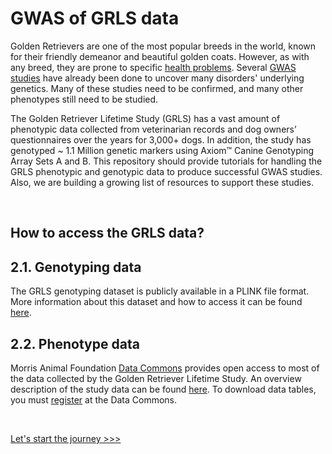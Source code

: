 # GWAS of GRLS data

Golden Retrievers are one of the most popular breeds in the world, known for their friendly demeanor and beautiful golden coats. However, as with any breed, they are prone to specific [health problems](https://morrisanimalfoundation.github.io/grGWAS/ext_docs/health_concerns/). Several [GWAS studies](https://morrisanimalfoundation.github.io/grGWAS/ext_docs/gwas_studies/) have already been done to uncover many disorders' underlying genetics. Many of these studies need to be confirmed, and many other phenotypes still need to be studied.  

The Golden Retriever Lifetime Study (GRLS) has a vast amount of phenotypic data collected from veterinarian records and dog owners’ questionnaires over the years for 3,000+ dogs. In addition, the study has genotyped ~ 1.1 Million genetic markers using Axiom™ Canine Genotyping Array Sets A and B. This repository should provide tutorials for handling the GRLS phenotypic and genotypic data to produce successful GWAS studies. Also, we are building a growing list of resources to support these studies.

<br>

## How to access the GRLS data?

## 2.1. Genotyping data
The GRLS genotyping dataset is publicly available in a PLINK file format. More information about this dataset and how to access it can be found [here](https://github.com/morrisanimalfoundation/grGWAS/blob/main/GRLS_Axiom.json).

## 2.2. Phenotype data
Morris Animal Foundation [Data Commons](https://datacommons.morrisanimalfoundation.org/) provides open access to most of the data collected by the Golden Retriever Lifetime Study. An overview description of the study data can be found [here](https://datacommons.morrisanimalfoundation.org/node/221). To download data tables, you must [register](https://datacommons.morrisanimalfoundation.org/user/login?destination=/node/1) at the Data Commons.

<br>

[Let's start the journey >>>](https://morrisanimalfoundation.github.io/grGWAS/1.install/)
